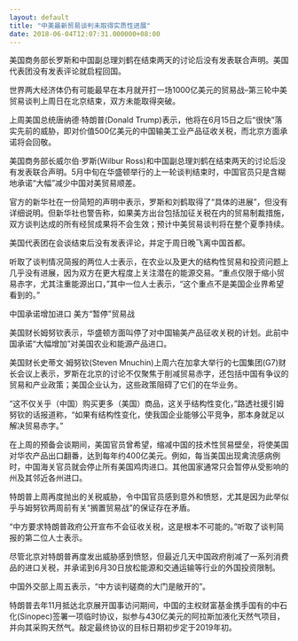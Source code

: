 ```yaml
---
layout: default
title: "中美最新贸易谈判未取得实质性进展"
date: 2018-06-04T12:07:31.000000+08:00
---
```


美国商务部长罗斯和中国副总理刘鹤在结束两天的讨论后没有发表联合声明。美国代表团没有发表评论就启程回国。

世界两大经济体仍有可能最早在本月就开打一场1000亿美元的贸易战–第三轮中美贸易谈判上周日在北京结束，双方未能取得突破。

上周美国总统唐纳德·特朗普(Donald Trump)表示，他将在6月15日之后“很快”落实先前的威胁，即对价值500亿美元的中国输美工业产品征收关税，而北京方面承诺将会回敬。

美国商务部长威尔伯·罗斯(Wilbur Ross)和中国副总理刘鹤在结束两天的讨论后没有发表联合声明。5月中旬在华盛顿举行的上一轮谈判结束时，中国官员只是含糊地承诺“大幅”减少中国对美贸易顺差。

官方的新华社在一份简短的声明中表示，罗斯和刘鹤取得了“具体的进展”，但没有详细说明。但新华社也警告称，如果美方出台包括加征关税在内的贸易制裁措施，双方谈判达成的所有经贸成果将不会生效；预计中美贸易谈判将在整个夏季持续。

美国代表团在会谈结束后没有发表评论，并定于周日晚飞离中国首都。

听取了谈判情况简报的两位人士表示，在农业以及更大的结构性贸易和投资问题上几乎没有进展，因为双方在更大程度上关注潜在的能源交易。“重点仅限于缩小贸易赤字，尤其注重能源出口，”其中一位人士表示，“这个重点不是美国企业界希望看到的。”

中国承诺增加进口 美方“暂停”贸易战

美国财长姆努钦表示，华盛顿方面叫停了对中国输美产品征收关税的计划。此前中国承诺“大幅增加”对美国农业和能源产品进口。

美国财长史蒂文·姆努钦(Steven Mnuchin)上周六在加拿大举行的七国集团(G7)财长会议上表示，罗斯在北京的讨论不仅聚焦于削减贸易赤字，还包括中国有争议的贸易和产业政策；美国企业认为，这些政策阻碍了它们的在华业务。

“这不仅关乎（中国）购买更多（美国）商品，这关乎结构性变化，”路透社援引姆努钦的话报道称，“如果有结构性变化，使我国企业能够公平竞争，那本身就足以解决贸易赤字。”

在上周的预备会谈期间，美国官员曾希望，缩减中国的技术性贸易壁垒，将使美国对华农产品出口翻番，达到每年约400亿美元。例如，每当美国出现禽流感病例时，中国海关官员就会停止所有美国鸡肉进口。其他国家通常只会暂停从受影响的州及其邻近各州进口。

特朗普上周再度抛出的关税威胁，令中国官员感到意外和愤怒，尤其是因为此举似乎与姆努钦两周前有关“搁置贸易战”的保证存在矛盾。

“中方要求特朗普政府公开宣布不会征收关税，这是根本不可能的。”听取了谈判简报的第二位人士表示。

尽管北京对特朗普再度发出威胁感到愤怒，但最近几天中国政府削减了一系列消费品的进口关税，并承诺到6月30日放松能源和交通运输等行业的外国投资限制。

中国外交部上周五表示，“中方谈判磋商的大门是敞开的”。

特朗普去年11月抵达北京展开国事访问期间，中国的主权财富基金携手国有的中石化(Sinopec)签署一项临时协议，拟参与430亿美元的阿拉斯加液化天然气项目，并向其采购天然气。敲定最终协议的目标日期初步定于2019年初。

